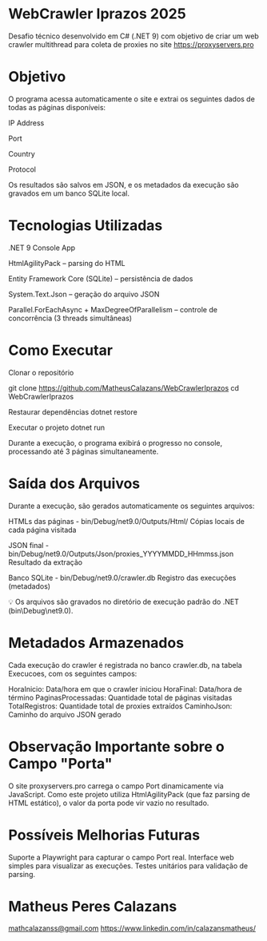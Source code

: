 # WebCrawler Iprazos 2025

Desafio técnico desenvolvido em C# (.NET 9) com objetivo de criar um web crawler multithread para coleta de proxies no site https://proxyservers.pro

# Objetivo

O programa acessa automaticamente o site e extrai os seguintes dados de todas as páginas disponíveis:

IP Address

Port

Country

Protocol

Os resultados são salvos em JSON, e os metadados da execução são gravados em um banco SQLite local.

# Tecnologias Utilizadas

.NET 9 Console App

HtmlAgilityPack – parsing do HTML

Entity Framework Core (SQLite) – persistência de dados

System.Text.Json – geração do arquivo JSON

Parallel.ForEachAsync + MaxDegreeOfParallelism – controle de concorrência (3 threads simultâneas)

# Como Executar

Clonar o repositório

git clone https://github.com/MatheusCalazans/WebCrawlerIprazos
cd WebCrawlerIprazos

Restaurar dependências
dotnet restore

Executar o projeto
dotnet run

Durante a execução, o programa exibirá o progresso no console, processando até 3 páginas simultaneamente.

# Saída dos Arquivos

Durante a execução, são gerados automaticamente os seguintes arquivos:

HTMLs das páginas - bin/Debug/net9.0/Outputs/Html/	Cópias locais de cada página visitada

JSON final - bin/Debug/net9.0/Outputs/Json/proxies_YYYYMMDD_HHmmss.json	Resultado da extração

Banco SQLite - bin/Debug/net9.0/crawler.db	Registro das execuções (metadados)

💡 Os arquivos são gravados no diretório de execução padrão do .NET (bin\Debug\net9.0). 

# Metadados Armazenados

Cada execução do crawler é registrada no banco crawler.db, na tabela Execucoes, com os seguintes campos:

HoraInicio:	Data/hora em que o crawler iniciou
HoraFinal:	Data/hora de término
PaginasProcessadas:	Quantidade total de páginas visitadas
TotalRegistros:	Quantidade total de proxies extraídos
CaminhoJson:	Caminho do arquivo JSON gerado


# Observação Importante sobre o Campo "Porta"

O site proxyservers.pro
 carrega o campo Port dinamicamente via JavaScript.
Como este projeto utiliza HtmlAgilityPack (que faz parsing de HTML estático), o valor da porta pode vir vazio no resultado.


# Possíveis Melhorias Futuras

Suporte a Playwright para capturar o campo Port real.
Interface web simples para visualizar as execuções.
Testes unitários para validação de parsing.

# Matheus Peres Calazans
 mathcalazanss@gmail.com
 https://www.linkedin.com/in/calazansmatheus/
